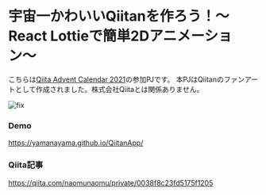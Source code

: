 # 宇宙一かわいいQiitanを作ろう！〜React Lottieで簡単2Dアニメーション〜

こちらは[Qiita Advent Calendar 2021](https://qiita.com/advent-calendar/2021)の参加PJです。
本PJはQiitanのファンアートとして作成されました。株式会社Qiitaとは関係ありません。


![fix](https://user-images.githubusercontent.com/38344702/145605003-12113e84-370c-4393-bc8d-2330a92321d3.gif)

### Demo
https://yamanayama.github.io/QiitanApp/

### Qiita記事
https://qiita.com/naomunaomu/private/0038f8c23fd5175f1205
